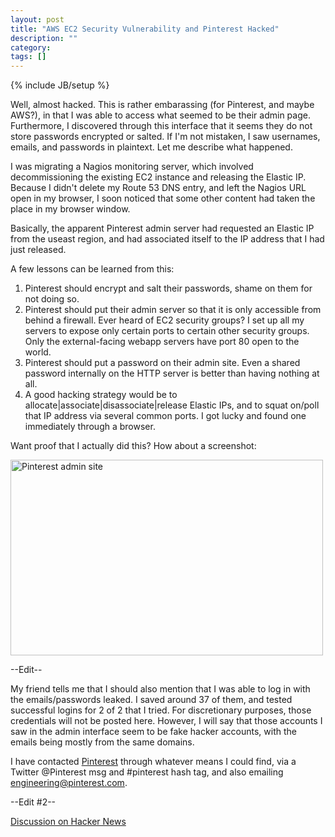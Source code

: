 ```yaml
---
layout: post
title: "AWS EC2 Security Vulnerability and Pinterest Hacked"
description: ""
category: 
tags: []
---
```

{% include JB/setup %}

Well, almost hacked. This is rather embarassing (for Pinterest, and maybe AWS?), in that I was able to access what seemed to be their admin page. Furthermore, I discovered through this interface that it seems they do not store passwords encrypted or salted. If I'm not mistaken, I saw usernames, emails, and passwords in plaintext. Let me describe what happened.

I was migrating a Nagios monitoring server, which involved decommissioning the existing EC2 instance and releasing the Elastic IP. Because I didn't delete my Route 53 DNS entry, and left the Nagios URL open in my browser, I soon noticed that some other content had taken the place in my browser window.

Basically, the apparent Pinterest admin server had requested an Elastic IP from the useast region, and had associated itself to the IP address that I had just released.

A few lessons can be learned from this:

1. Pinterest should encrypt and salt their passwords, shame on them for not doing so.
2. Pinterest should put their admin server so that it is only accessible from behind a firewall. Ever heard of EC2 security groups? I set up all my servers to expose only certain ports to certain other security groups. Only the external-facing webapp servers have port 80 open to the world.
3. Pinterest should put a password on their admin site. Even a shared password internally on the HTTP server is better than having nothing at all.
4. A good hacking strategy would be to allocate|associate|disassociate|release Elastic IPs, and to squat on/poll that IP address via several common ports. I got lucky and found one immediately through a browser.

Want proof that I actually did this? How about a screenshot:

<a href="http://www.flickr.com/photos/jontsai8601/8726964707/" title="Pinterest admin site by jontsai8601, on Flickr"><img src="http://farm8.staticflickr.com/7365/8726964707_066174c2ed.jpg" width="500" height="313" alt="Pinterest admin site"></a>

--Edit--

My friend tells me that I should also mention that I was able to log in with the emails/passwords leaked. I saved around 37 of them, and tested successful logins for 2 of 2 that I tried. For discretionary purposes, those credentials will not be posted here. However, I will say that those accounts I saw in the admin interface seem to be fake hacker accounts, with the emails being mostly from the same domains.

I have contacted [Pinterest](http://engineering.pinterest.com/) through whatever means I could find, via a Twitter @Pinterest msg and #pinterest hash tag, and also emailing <engineering@pinterest.com>.

--Edit #2--

[Discussion on Hacker News](https://news.ycombinator.com/item?id=5689821)

